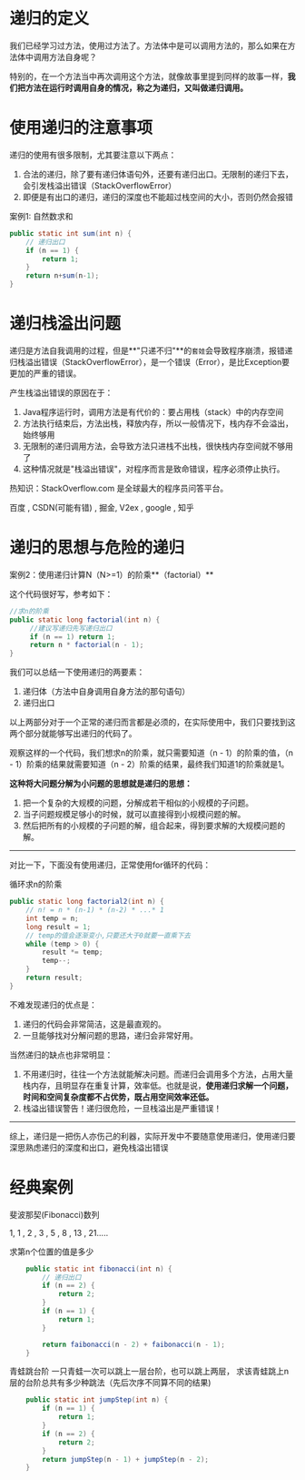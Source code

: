 # 递归的定义

我们已经学习过方法，使用过方法了。方法体中是可以调用方法的，那么如果在方法体中调用方法自身呢？

特别的，在一个方法当中再次调用这个方法，就像故事里提到同样的故事一样，**我们把方法在运行时调用自身的情况，称之为递归，又叫做递归调用。**

# 使用递归的注意事项

递归的使用有很多限制，尤其要注意以下两点：

1. 合法的递归，除了要有递归体语句外，还要有递归出口。无限制的递归下去，会引发栈溢出错误（StackOverflowError）
2. 即便是有出口的递归，递归的深度也不能超过栈空间的大小，否则仍然会报错



案例1: 自然数求和

```java
public static int sum(int n) {
    // 递归出口
    if (n == 1) {
        return 1;
    }
    return n+sum(n-1);
}
```

# 递归栈溢出问题

递归是方法自我调用的过程，但是**"只递不归"**的`套娃`会导致程序崩溃，报错递归栈溢出错误（StackOverflowError），是一个错误（Error），是比Exception要更加的严重的错误。

产生栈溢出错误的原因在于：

1. Java程序运行时，调用方法是有代价的：要占用栈（stack）中的内存空间
2. 方法执行结束后，方法出栈，释放内存，所以一般情况下，栈内存不会溢出，始终够用
3. 无限制的递归调用方法，会导致方法只进栈不出栈，很快栈内存空间就不够用了
4. 这种情况就是"栈溢出错误"，对程序而言是致命错误，程序必须停止执行。

热知识：StackOverflow.com 是全球最大的程序员问答平台。

百度 , CSDN(可能有错) , 掘金, V2ex , google , 知乎

# 递归的思想与危险的递归

案例2：使用递归计算N（N>=1）的阶乘**（factorial）**

这个代码很好写，参考如下：

```java
//求n的阶乘
public static long factorial(int n) {
     //建议写递归先写递归出口
     if (n == 1) return 1;
     return n * factorial(n - 1);
}
```

我们可以总结一下使用递归的两要素：

1. 递归体（方法中自身调用自身方法的那句语句）
2. 递归出口

以上两部分对于一个正常的递归而言都是必须的，在实际使用中，我们只要找到这两个部分就能够写出递归的代码了。

观察这样的一个代码，我们想求n的阶乘，就只需要知道（n - 1）的阶乘的值，（n - 1）阶乘的结果就需要知道（n - 2）阶乘的结果，最终我们知道1的阶乘就是1。

**这种将大问题分解为小问题的思想就是递归的思想：**

1. 把一个复杂的大规模的问题，分解成若干相似的小规模的子问题。
2. 当子问题规模足够小的时候，就可以直接得到小规模问题的解。
3. 然后把所有的小规模的子问题的解，组合起来，得到要求解的大规模问题的解。

------

对比一下，下面没有使用递归，正常使用for循环的代码：

循环求n的阶乘

```java
public static long factorial2(int n) {
    // n! = n * (n-1) * (n-2) * ...* 1
    int temp = n;
    long result = 1;
    // temp的值会逐渐变小,只要还大于0就要一直乘下去
    while (temp > 0) {
        result *= temp;
        temp--;
    }
    return result;
}
```



不难发现递归的优点是：

1. 递归的代码会非常简洁，这是最直观的。
3. 一旦能够找对分解问题的思路，递归会非常好用。

当然递归的缺点也非常明显：

1. 不用递归时，往往一个方法就能解决问题。而递归会调用多个方法，占用大量栈内存，且明显存在重复计算，效率低。也就是说，**使用递归求解一个问题，时间和空间复杂度都不占优势，既占用空间效率还低。**
2. 栈溢出错误警告！递归很危险，一旦栈溢出是严重错误！

------

综上，递归是一把伤人亦伤己的利器，实际开发中不要随意使用递归，使用递归要深思熟虑递归的深度和出口，避免栈溢出错误



# 经典案例

斐波那契(Fibonacci)数列

1, 1 , 2 , 3 , 5 , 8 , 13 , 21.....

求第n个位置的值是多少

```java
    public static int fibonacci(int n) {
        // 递归出口
        if (n == 2) {
            return 2;
        }
        if (n == 1) {
            return 1;
        }

        return faibonacci(n - 2) + faibonacci(n - 1);
    }

```



青蛙跳台阶
一只青蛙一次可以跳上一层台阶，也可以跳上两层，
求该青蛙跳上n层的台阶总共有多少种跳法（先后次序不同算不同的结果)

```java
    public static int jumpStep(int n) {
        if (n == 1) {
            return 1;
        }
        if (n == 2) {
            return 2;
        }
        return jumpStep(n - 1) + jumpStep(n - 2);
    }
```


